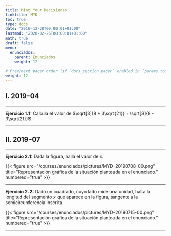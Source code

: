 ```yaml
---
title: Mind Your Decisiones
linktitle: MYD
toc: true
type: docs
date: "2019-12-28T00:00:01+01:00"
lastmod: "2020-02-26T00:00:01+01:00"
math: true
draft: false
menu:
  enunciados:
    parent: Enunciados
    weight: 12

# Prev/next pager order (if `docs_section_pager` enabled in `params.toml`)
weight: 12
---
```


## I. 2019-04

---

**Ejercicio 1.1:** Calcula el valor de $\sqrt[3]{8 + 3\sqrt{21}} + \sqrt[3]{8 - 3\sqrt{21}}$. 

---

## II. 2019-07

---

**Ejercicio 2.1:** Dada la figura, halla el valor de $x$.

{{< figure src="/courses/enunciados/pictures/MYD-20190708-00.png" title="Representación gráfica de la situación planteada en el enunciado." numbered="true" >}}

---

**Ejercicio 2.2:** Dado un cuadrado, cuyo lado mide una unidad, halla la longitud del segmento $x$ que aparece en la figura, tangente a la semicircunferencia inscrita.

{{< figure src="/courses/enunciados/pictures/MYD-20190715-00.png" title="Representación gráfica de la situación planteada en el enunciado." numbered="true" >}}

---
